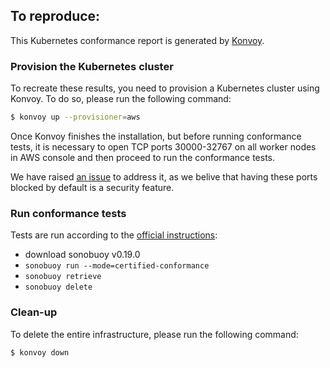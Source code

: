 ## To reproduce:

This Kubernetes conformance report is generated by [Konvoy](https://docs.d2iq.com/ksphere/konvoy/).

### Provision the Kubernetes cluster

To recreate these results, you need to provision a Kubernetes cluster using Konvoy.
To do so, please run the following command:

```bash
$ konvoy up --provisioner=aws
```

Once Konvoy finishes the installation, but before running conformance tests, it is necessary to open TCP ports 30000-32767 on all worker nodes in AWS console and then proceed to run the conformance tests.

We have raised [an issue](https://github.com/kubernetes/kubernetes/issues/90764) to address it, as we belive that having these ports blocked by default is a security feature.

### Run conformance tests

Tests are run according to the [official instructions](https://github.com/cncf/k8s-conformance/blob/master/instructions.md):
* download sonobuoy v0.19.0
* `sonobuoy run --mode=certified-conformance`
* `sonobuoy retrieve`
* `sonobuoy delete`

### Clean-up

To delete the entire infrastructure, please run the following command:

```bash
$ konvoy down
```
